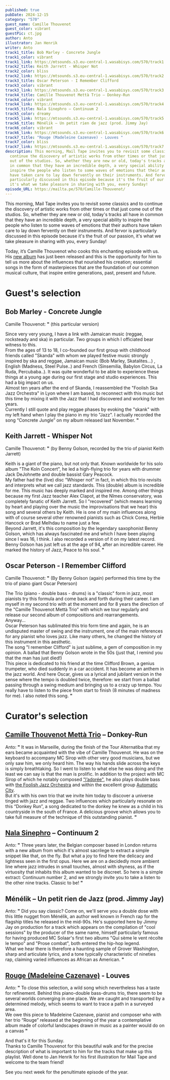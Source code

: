 ```yaml
---
published: true
pubDate: 2024-12-15
category: "570"
guest_name: Camille Thouvenot
guest_color: vibrant
guestPic: ct.jpg
author: Anto
illustrator: Jan Henrik
writer: Anto
track1_title: Bob Marley - Concrete Jungle
track1_color: vibrant
track1_link: https://mtsounds.s3.eu-central-1.wasabisys.com/570/track1.mp3
track2_title: Keith Jarrett - Whisper Not
track2_color: bliss
track2_link: https://mtsounds.s3.eu-central-1.wasabisys.com/570/track2.mp3
track3_title: Oscar Peterson - I Remember Clifford
track3_color: vibrant
track3_link: https://mtsounds.s3.eu-central-1.wasabisys.com/570/track3.mp3
track4_title: Camille Thouvenot Mettà Trio – Donkey-Run
track4_color: vibrant
track4_link: https://mtsounds.s3.eu-central-1.wasabisys.com/570/track4.mp3
track5_title: Nala Sinephro – Continuum 2
track5_color: dreamy
track5_link: https://mtsounds.s3.eu-central-1.wasabisys.com/570/track5.mp3
track6_title: Ménélik – Un petit rien de jazz (prod. Jimmy Jay)
track6_color: vibrant
track6_link: https://mtsounds.s3.eu-central-1.wasabisys.com/570/track6.mp3
track7_title: "Rouge (Madeleine Cazenave) - Louves "
track7_color: bliss
track7_link: https://mtsounds.s3.eu-central-1.wasabisys.com/570/track7.mp3
description: This morning, Mail Tape invites you to revisit some classics and to
  continue the discovery of artistic works from other times or that just come
  out of the studios. So, whether they are new or old, today's tracks all have
  in common that they have an incredible depth, a very special ability to
  inspire the people who listen to some waves of emotions that their authors
  have taken care to lay down fervently on their instruments. And fervor is
  particularly discussed in this episode because it's the fruit of our passion,
  it's what we take pleasure in sharing with you, every Sunday!
episode_URL: https://mailta.pe/570/Camille-Thouvenot/
---
```


This morning, Mail Tape invites you to revisit some classics and to
continue the discovery of artistic works from other times or that
just come out of the studios. So, whether they are new or old,
today's tracks all have in common that they have an incredible depth,
a very special ability to inspire the people who listen to some waves
of emotions that their authors have taken care to lay down fervently
on their instruments. And fervor is particularly discussed in this
episode because it's the fruit of our passion, it's what we take
pleasure in sharing with you, every Sunday!

Today, it’s Camille Thouvenot who cooks this enchanting episode with us. His [new album](https://bfan.link/intriospection) has just been released and
this is the opportunity for him to tell us more about the influences
that nourished his creation; essential songs in the form of
masterpieces that are the foundation of our common musical culture,
that inspire entire generations, past, present and future.  


# Guest's selection

## Bob Marley - Concrete Jungle

 Camille Thouvenot: **"** 
(this particular version)

Since very very
young, I have a link with Jamaican music (reggae, rocksteady and ska)
in particular. Two groups in which I officiated bear witness to this.\
From the ages of 13
to 18, I co-founded our first group with childhood friends called
"Skanda" with whom we played festive music strongly
inspired by ska and reggae, Jamaican music (Bob Marley,
Skatalites...) , English (Madness, Steel Pulse..) and French
(Sinsemilia, Babylon Circus, La Ruda, Percubaba..). It was quite
wonderful to be able to experience these things at a young age during
our first stage and studio experiences. This had a big impact on us.\
Almost ten years
after the end of Skanda, I reassembled the "Foolish Ska Jazz
Orchestra" in Lyon where I am based, to reconnect with this
music but this time by mixing it with the Jazz that I had discovered
and working for ten years.\
Currently I still
quote and play reggae phases by evoking the "skank" with my
left hand when I play the piano in my trio "Jazz". I
actually recorded the song “Concrete Jungle” on my album released
last November. **"** 

## Keith Jarrett - Whisper Not

 Camille Thouvenot: **"** 
(by Benny Golson, recorded by the trio of pianist Keith Jarrett)

Keith is a giant of
the piano, but not only that. Known worldwide for his solo album "The
Koln Concert", he led a high-flying trio for years with drummer
Jack DeJohnette and double bassist Gary Peacock.\
My father had the
(live) disc “Whisper not” in fact, in which this trio revisits
and interprets what we call jazz standards. This (double) album is
incredible for me. This music has deeply marked and inspired me.
Among other things because my first Jazz teacher Alex Clapot, at the
Nîmes conservatory, was completely fanatic of Keith Jarrett. So I
"recovered" (which means learning by heart and playing over
the music the improvisations that we hear) this song and several
others by Keith. He is one of my main influences along with of course
several other renowned pianists such as Chick Corea, Herbie Hancock
or Brad Melhdau to name just a few.\
Beyond Jarrett, it's
this composition by the legendary saxophonist Benny Golson, which has
always fascinated me and which I have been playing since I was 16, I
think. I also recorded a version of it on my latest record.\
Benny Golson has
just left us at the age of 94, after an incredible career. He marked
the history of Jazz, Peace to his soul. **"** 

## Oscar Peterson - I Remember Clifford

 Camille Thouvenot: **"** (By Benny Golson (again) performed this time by the trio of piano
giant Oscar Peterson)

The Trio (piano -
double bass - drums) is a "classic" form in jazz, most
pianists try this formula and come back and forth during their
career. I am myself in my second trio with at the moment and for 8
years the direction of the "Camille Thouvenot Mettà Trio"
with which we tour regularly and release our second album of
compositions and rearrangements. \
Anyway...\
Oscar Peterson has
sublimated this trio form time and again, he is an undisputed master
of swing and the instrument, one of the main references for any
pianist who loves jazz. Like many others, he changed the history of
this instrument in this aesthetic.\
The song "I
remember Clifford" is just sublime, a gem of composition in my
opinion. A ballad that Benny Golson wrote in the 50s (just that, I
remind you that the man has just died!)\
This piece is
dedicated to his friend at the time Clifford Brown, a genius
trumpeter, who died suddenly in a car accident. It has become an
anthem in the jazz world. And here Oscar, gives us a lyrical and
jubilant version in the sense where the tempo is doubled twice,
therefore: we start from a ballad passing through a swing medium and
bringing us to a crazy up tempo. You really have to listen to the
piece from start to finish (8 minutes of madness for me). I also
noted this song. **"** 

# Curator's selection

## [Camille Thouvenot Mettà Trio](https://bfan.link/intriospection) – Donkey-Run

 Anto: **"** It was in Marseille, during the finish of the Tour Alternatiba that
my ears became acquainted with the vibe of Camille Thouvenot. He was
on the keyboard to accompany MC Sirop with other very good musicians,
but we only saw him, we only heard him. The way his hands slide
across the keys is simply breathtaking. So I went to listen to what
else he was doing and the least we can say is that the man is
prolific. In addition to the project with MC Sirop of which he
notably composed ["l’adorée"](https://www.youtube.com/watch?v=Lt54Cfu8RQY), he also plays double
bass with [the Foolish Jazz Orchestra](https://foolishskajazzorchestra.bandcamp.com/) and within the
excellent group [Automatic City](https://automaticcity.bandcamp.com/).\
But it's with his
own trio that we invite him today to discover a universe tinged with
jazz and reggae. Two influences which particularly resonate on this
“Donkey Run”, a song dedicated to the donkey he knew as a child
in his countryside in the south of France. A delicious groove which
allows you to take full measure of the technique of this outstanding
pianist. **"** 

## [Nala Sinephro](https://nalasinephro.bandcamp.com/album/endlessness) – Continuum 2

 Anto: **"** Three years later, the Belgian composer based in London returns with
a new album from which it's almost sacrilege to extract a simple
snippet like that, on the fly. But what a joy to find here the
delicacy and lightness seen in the first opus. Here we are on a
decidedly more ambient line where jazz intrudes in small touches,
almost with shyness, as if the virtuosity that inhabits this album
wanted to be discreet. So here is a simple extract: Continuum number
2, and we strongly invite you to take a listen to the other nine
tracks. Classic to be! **"** 

## Ménélik – Un petit rien de Jazz (prod. Jimmy Jay)

 Anto: **"** Did you say classic? Come on, we'll serve you a double dose with this
little nugget from Ménélik, an author well known in French rap for
the flagship titles he released in the mid-90s. He's supported here
by Jimmy Jay on production for a track which appears on the
compilation of "cool sessions" by the producer of the same
name, himself particularly famous for having produced MC Solaar's
first two albums "Qui sème le vent récolte le tempo" and
"Prose combat", both entered the hip-hop legend. \
What we hear there
is therefore a haunting sample of Grover Washington, sharp and
articulate lyrics, and a tone typically characteristic of nineties
rap, claiming varied influences as African as American. **"** 

## [Rouge (Madeleine Cazenave)](https://linktr.ee/rougetrio) - Louves

 Anto: **"** To close this selection, a wild song which nevertheless has a taste
for refinement. Behind this piano-double bass-drums trio, there seem
to be several worlds converging in one place. We are caught and
transported by a determined melody, which seems to want to trace a
path in a surveyed area. \
We owe this piece to
Madeleine Cazenave, pianist and composer who with her trio “Rouge”
released at the beginning of the year a contemplative album made of
colorful landscapes drawn in music as a painter would do on a canvas **"** 

 
And that's it for this Sunday.\
Thanks to Camille
Thouvenot for this beautiful walk and for the precise description of
what is important to him for the tracks that make up this playlist.
Well done to Jan Henrik for his first illustration for Mail Tape and
welcome to the team friend!

See you next week
for the penultimate episode of the year.
